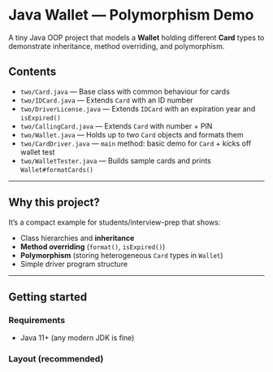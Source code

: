 # Java Wallet — Polymorphism Demo

A tiny Java OOP project that models a **Wallet** holding different **Card** types to demonstrate inheritance, method overriding, and polymorphism.

## Contents

- `two/Card.java` — Base class with common behaviour for cards  
- `two/IDCard.java` — Extends `Card` with an ID number  
- `two/DriverLicense.java` — Extends `IDCard` with an expiration year and `isExpired()`  
- `two/CallingCard.java` — Extends `Card` with number + PIN  
- `two/Wallet.java` — Holds up to two `Card` objects and formats them  
- `two/CardDriver.java` — `main` method: basic demo for `Card` + kicks off wallet test  
- `two/WalletTester.java` — Builds sample cards and prints `Wallet#formatCards()`

---

## Why this project?

It’s a compact example for students/interview-prep that shows:
- Class hierarchies and **inheritance**
- **Method overriding** (`format()`, `isExpired()`)
- **Polymorphism** (storing heterogeneous `Card` types in `Wallet`)
- Simple driver program structure

---

## Getting started

### Requirements
- Java 11+ (any modern JDK is fine)

### Layout (recommended)
